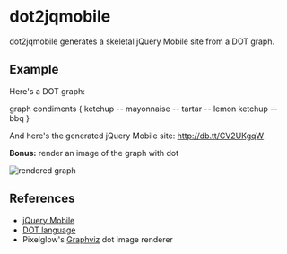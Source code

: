 dot2jqmobile
========

dot2jqmobile generates a skeletal jQuery Mobile site from a DOT graph.

Example
-------

Here's a DOT graph:

graph condiments {
    ketchup -- mayonnaise -- tartar -- lemon
    ketchup -- bbq
}

And here's the generated jQuery Mobile site: http://db.tt/CV2UKgqW

**Bonus:** render an image of the graph with dot

![rendered graph](http://dl.dropbox.com/u/19419/dotmobile/test.png)

References
----------

* [jQuery Mobile](jquerymobile.com/)
* [DOT language](http://en.wikipedia.org/wiki/DOT_language)
* Pixelglow's [Graphviz](http://www.pixelglow.com/graphviz/) dot image renderer

